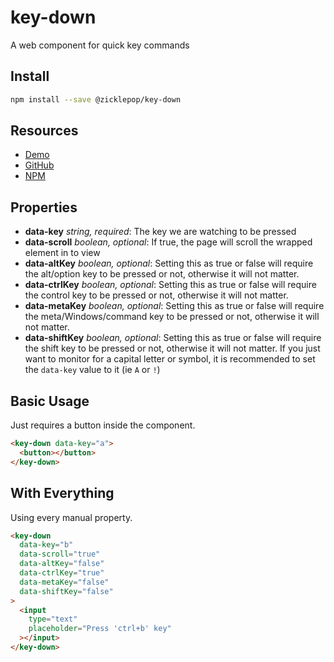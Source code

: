 # key-down

A web component for quick key commands

## Install

```sh
npm install --save @zicklepop/key-down
```

## Resources

- [Demo](http://zicklepop.github.io/key-down/demo.html)
- [GitHub](https://github.com/zicklepop/key-down)
- [NPM](https://www.npmjs.com/package/@zicklepop/key-down)

## Properties

- **data-key** _string, required_: The key we are watching to be pressed
- **data-scroll** _boolean, optional_: If true, the page will scroll the wrapped element in to view
- **data-altKey** _boolean, optional_: Setting this as true or false will require the alt/option key to be pressed or not, otherwise it will not matter.
- **data-ctrlKey** _boolean, optional_: Setting this as true or false will require the control key to be pressed or not, otherwise it will not matter.
- **data-metaKey** _boolean, optional_: Setting this as true or false will require the meta/Windows/command key to be pressed or not, otherwise it will not matter.
- **data-shiftKey** _boolean, optional_: Setting this as true or false will require the shift key to be pressed or not, otherwise it will not matter. If you just want to monitor for a capital letter or symbol, it is recommended to set the `data-key` value to it (ie `A` or `!`)

## Basic Usage

Just requires a button inside the component.

```html
<key-down data-key="a">
  <button></button>
</key-down>
```

## With Everything

Using every manual property.

```html
<key-down
  data-key="b"
  data-scroll="true"
  data-altKey="false"
  data-ctrlKey="true"
  data-metaKey="false"
  data-shiftKey="false"
>
  <input
    type="text"
    placeholder="Press 'ctrl+b' key"
  ></input>
</key-down>
```
